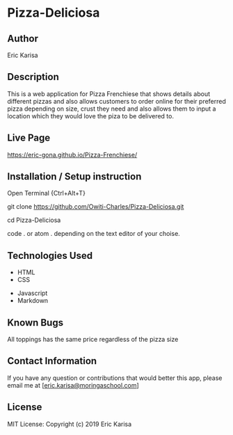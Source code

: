 # Pizza-Deliciosa
## Author
Eric Karisa

## Description
This is a web application for Pizza Frenchiese that shows details about different pizzas and also allows customers to order online for their preferred pizza depending on size, crust they need and also allows them to input a location which they would love the piza to be delivered to.

## Live Page
https://eric-gona.github.io/Pizza-Frenchiese/

## Installation / Setup instruction
Open Terminal {Ctrl+Alt+T}

git clone https://github.com/Owiti-Charles/Pizza-Deliciosa.git

cd Pizza-Deliciosa

code . or atom . depending on the text editor of your choise.

## Technologies Used
+ HTML
+ CSS
- Javascript
- Markdown
## Known Bugs
All toppings has the same price regardless of the pizza size
## Contact Information
If you have any question or contributions that would better this app, please email me at [eric.karisa@moringaschool.com]

## License
MIT License:
Copyright (c) 2019 Eric Karisa
